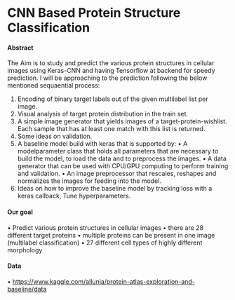 # CNN Based Protein Structure Classification

#### Abstract
The Aim is to study and predict the various protein structures in cellular images using Keras-CNN and having Tensorflow at backend for speedy prediction. I will be approaching to the prediction following the below mentioned sequaential process:

1. Encoding of binary target labels out of the given multilabel list per image.
2. Visual analysis of target protein distribution in the train set.
3. A simple image generator that yields images of a target-protein-wishlist. Each sample that has at least one match with this list is returned.
4. Some ideas on validation.
5. A baseline model build with keras that is supported by:
	• A modelparameter class that holds all parameters that are necessary to build the model, to load the data and to preprocess the images.
    • A data generator that can be used with CPU/GPU computing to perform training and validation.
	• An image preprocessor that rescales, reshapes and normalizes the images for feeding into the model.
6. Ideas on how to improve the baseline model by tracking loss with a keras callback, Tune hyperparameters.

#### Our goal
• Predict various protein structures in cellular images
• there are 28 different target proteins
• multiple proteins can be present in one image (multilabel classification)
• 27 different cell types of highly different morphology
#### Data 

• https://www.kaggle.com/allunia/protein-atlas-exploration-and-baseline/data





